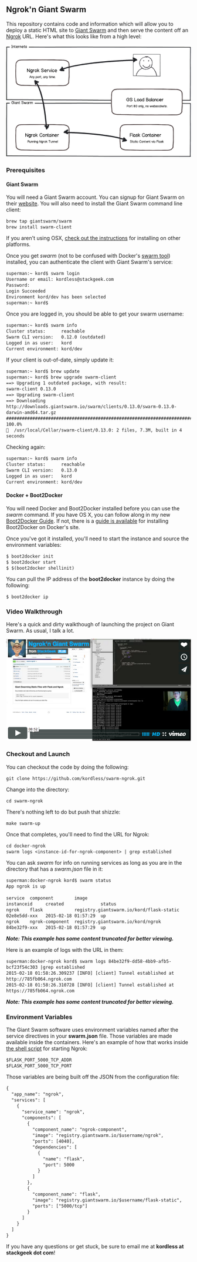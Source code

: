 ## Ngrok'n Giant Swarm

This repository contains code and information which will allow you to deploy a static HTML site to [Giant Swarm](https://giantswarm.io/) and then serve the content off an [Ngrok](https://ngrok.com/) URL.  Here's what this looks like from a high level:

![Fancy diagram.](https://raw.githubusercontent.com/kordless/swarm-ngrok/master/assets/mockup.png)

### Prerequisites	

#### Giant Swarm
You will need a Giant Swarm account. You can signup for Giant Swarm on their [website](https://giantswarm.io/).  You will also need to install the Giant Swarm command line client:

   	brew tap giantswarm/swarm
	brew install swarm-client

If you aren't using OSX, [check out the instructions](http://docs.giantswarm.io/reference/installation/) for installing on other platforms.

Once you get *swarm* (not to be confused with Docker's [swarm tool](https://github.com/docker/swarm/)) installed, you can authenticate the client with Giant Swarm's service:

	superman:~ kord$ swarm login
	Username or email: kordless@stackgeek.com
	Password:
	Login Succeeded
	Environment kord/dev has been selected
	superman:~ kord$
    
Once you are logged in, you should be able to get your swarm username:

    superman:~ kord$ swarm info
	Cluster status:      reachable
	Swarm CLI version:   0.12.0 (outdated)
	Logged in as user:   kord
	Current environment: kord/dev

If your client is out-of-date, simply update it:

	superman:~ kord$ brew update
	superman:~ kord$ brew upgrade swarm-client
	==> Upgrading 1 outdated package, with result:
	swarm-client 0.13.0
	==> Upgrading swarm-client
	==> Downloading http://downloads.giantswarm.io/swarm/clients/0.13.0/swarm-0.13.0-	darwin-amd64.tar.gz
	######################################################################## 100.0%
	🍺  /usr/local/Cellar/swarm-client/0.13.0: 2 files, 7.3M, built in 4 seconds

Checking again:

	superman:~ kord$ swarm info
	Cluster status:      reachable
	Swarm CLI version:   0.13.0
	Logged in as user:   kord
	Current environment: kord/dev

#### Docker + Boot2Docker
You will need Docker and Boot2Docker installed before you can use the *swarm* command. If you have OS X, you can follow along in my new [Boot2Docker Guide](https://github.com/kordless/boot2docker-ing/blob/master/README.md). If not, there is a [guide is available](https://docs.docker.com/installation/mac/) for installing Boot2Docker on Docker's site.

Once you've got it installed, you'll need to start the instance and source the environment variables:

	$ boot2docker init
	$ boot2docker start
	$ $(boot2docker shellinit)

You can pull the IP address of the **boot2docker** instance by doing the following:

	$ boot2docker ip
	
### Video Walkthrough
Here's a quick and dirty walkthough of launching the project on Giant Swarm. As usual, I talk a lot.

[![](https://raw.githubusercontent.com/kordless/swarm-ngrok/master/assets/video.png)](https://vimeo.com/119916590)

### Checkout and Launch

You can checkout the code by doing the following:

    git clone https://github.com/kordless/swarm-ngrok.git

Change into the directory:

	cd swarm-ngrok

There's nothing left to do but push that shizzle:

    make swarm-up

Once that completes, you'll need to find the URL for Ngrok:

	cd docker-ngrok
    swarm logs <instance-id-for-ngrok-component> | grep established
 
You can ask *swarm* for info on running services as long as you are in the directory that has a *swarm.json* file in it:

	superman:docker-ngrok kord$ swarm status
	App ngrok is up

	service  component        image                                     instanceid     created              status
	ngrok    flask            registry.giantswarm.io/kord/flask-static  02e8e5dd-xxx   2015-02-18 01:57:29  up
	ngrok    ngrok-component  registry.giantswarm.io/kord/ngrok         84be32f9-xxx   2015-02-18 01:57:29  up

***Note: This example has some content truncated for better viewing.***

Here is an example of logs with the URL in them:

	superman:docker-ngrok kord$ swarm logs 84be32f9-dd58-4bb9-afb5-bcf23f54c303 |grep established
	2015-02-18 01:58:26.309237 [INFO] [client] Tunnel established at http://785fb064.ngrok.com
	2015-02-18 01:58:26.310728 [INFO] [client] Tunnel established at https://785fb064.ngrok.com
	
***Note: This example has some content truncated for better viewing.***

### Environment Variables

The Giant Swarm software uses environment variables named after the service directives in your **swarm.json** file.  Those variables are made available inside the containers.  Here's an example of how that works inside [the shell script](https://github.com/kordless/swarm-ngrok/blob/master/docker-ngrok/ngrok_discover) for starting Ngrok:

	$FLASK_PORT_5000_TCP_ADDR
	$FLASK_PORT_5000_TCP_PORT

Those variables are being built off the JSON from the configuration file:

```
{
  "app_name": "ngrok",
  "services": [
    {
      "service_name": "ngrok",
      "components": [
        {
          "component_name": "ngrok-component",
          "image": "registry.giantswarm.io/$username/ngrok",
          "ports": [4040],
          "dependencies": [
            {
              "name": "flask",
              "port": 5000
            }
          ]
        },
        {
          "component_name": "flask",
          "image": "registry.giantswarm.io/$username/flask-static",
          "ports": ["5000/tcp"]
        }
      ]
    }
  ]
}
```

If you have any questions or get stuck, be sure to email me at **kordless at stackgeek dot com**!

